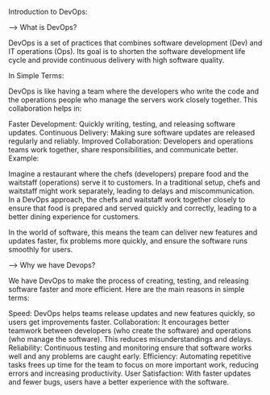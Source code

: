 Introduction to DevOps:

--> What is DevOps?

DevOps is a set of practices that combines software development (Dev) and IT operations (Ops). Its goal is to shorten the software development life cycle and provide continuous delivery with high software quality.

In Simple Terms:

DevOps is like having a team where the developers who write the code and the operations people who manage the servers work closely together. This collaboration helps in:

Faster Development: Quickly writing, testing, and releasing software updates.
Continuous Delivery: Making sure software updates are released regularly and reliably.
Improved Collaboration: Developers and operations teams work together, share responsibilities, and communicate better.
Example:

Imagine a restaurant where the chefs (developers) prepare food and the waitstaff (operations) serve it to customers. In a traditional setup, chefs and waitstaff might work separately, leading to delays and miscommunication. In a DevOps approach, the chefs and waitstaff work together closely to ensure that food is prepared and served quickly and correctly, leading to a better dining experience for customers.

In the world of software, this means the team can deliver new features and updates faster, fix problems more quickly, and ensure the software runs smoothly for users.


--> Why we have Devops?

We have DevOps to make the process of creating, testing, and releasing software faster and more efficient. Here are the main reasons in simple terms:

Speed: DevOps helps teams release updates and new features quickly, so users get improvements faster.
Collaboration: It encourages better teamwork between developers (who create the software) and operations (who manage the software). This reduces misunderstandings and delays.
Reliability: Continuous testing and monitoring ensure that software works well and any problems are caught early.
Efficiency: Automating repetitive tasks frees up time for the team to focus on more important work, reducing errors and increasing productivity.
User Satisfaction: With faster updates and fewer bugs, users have a better experience with the software.
